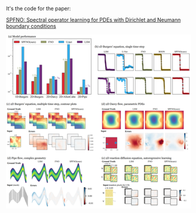 It's the code for the paper:

[SPFNO: Spectral operator learning for PDEs with Dirichlet and Neumann boundary conditions](https://arxiv.org/abs/2312.06980)

![image](./exam-results.png)
